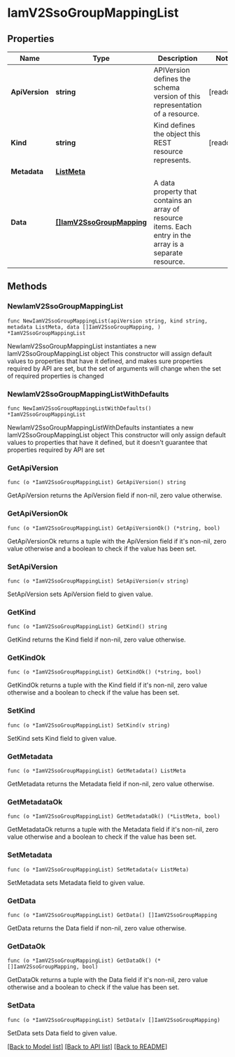 # IamV2SsoGroupMappingList

## Properties

Name | Type | Description | Notes
------------ | ------------- | ------------- | -------------
**ApiVersion** | **string** | APIVersion defines the schema version of this representation of a resource. | [readonly] 
**Kind** | **string** | Kind defines the object this REST resource represents. | [readonly] 
**Metadata** | [**ListMeta**](ListMeta.md) |  | 
**Data** | [**[]IamV2SsoGroupMapping**](IamV2SsoGroupMapping.md) | A data property that contains an array of resource items. Each entry in the array is a separate resource. | 

## Methods

### NewIamV2SsoGroupMappingList

`func NewIamV2SsoGroupMappingList(apiVersion string, kind string, metadata ListMeta, data []IamV2SsoGroupMapping, ) *IamV2SsoGroupMappingList`

NewIamV2SsoGroupMappingList instantiates a new IamV2SsoGroupMappingList object
This constructor will assign default values to properties that have it defined,
and makes sure properties required by API are set, but the set of arguments
will change when the set of required properties is changed

### NewIamV2SsoGroupMappingListWithDefaults

`func NewIamV2SsoGroupMappingListWithDefaults() *IamV2SsoGroupMappingList`

NewIamV2SsoGroupMappingListWithDefaults instantiates a new IamV2SsoGroupMappingList object
This constructor will only assign default values to properties that have it defined,
but it doesn't guarantee that properties required by API are set

### GetApiVersion

`func (o *IamV2SsoGroupMappingList) GetApiVersion() string`

GetApiVersion returns the ApiVersion field if non-nil, zero value otherwise.

### GetApiVersionOk

`func (o *IamV2SsoGroupMappingList) GetApiVersionOk() (*string, bool)`

GetApiVersionOk returns a tuple with the ApiVersion field if it's non-nil, zero value otherwise
and a boolean to check if the value has been set.

### SetApiVersion

`func (o *IamV2SsoGroupMappingList) SetApiVersion(v string)`

SetApiVersion sets ApiVersion field to given value.


### GetKind

`func (o *IamV2SsoGroupMappingList) GetKind() string`

GetKind returns the Kind field if non-nil, zero value otherwise.

### GetKindOk

`func (o *IamV2SsoGroupMappingList) GetKindOk() (*string, bool)`

GetKindOk returns a tuple with the Kind field if it's non-nil, zero value otherwise
and a boolean to check if the value has been set.

### SetKind

`func (o *IamV2SsoGroupMappingList) SetKind(v string)`

SetKind sets Kind field to given value.


### GetMetadata

`func (o *IamV2SsoGroupMappingList) GetMetadata() ListMeta`

GetMetadata returns the Metadata field if non-nil, zero value otherwise.

### GetMetadataOk

`func (o *IamV2SsoGroupMappingList) GetMetadataOk() (*ListMeta, bool)`

GetMetadataOk returns a tuple with the Metadata field if it's non-nil, zero value otherwise
and a boolean to check if the value has been set.

### SetMetadata

`func (o *IamV2SsoGroupMappingList) SetMetadata(v ListMeta)`

SetMetadata sets Metadata field to given value.


### GetData

`func (o *IamV2SsoGroupMappingList) GetData() []IamV2SsoGroupMapping`

GetData returns the Data field if non-nil, zero value otherwise.

### GetDataOk

`func (o *IamV2SsoGroupMappingList) GetDataOk() (*[]IamV2SsoGroupMapping, bool)`

GetDataOk returns a tuple with the Data field if it's non-nil, zero value otherwise
and a boolean to check if the value has been set.

### SetData

`func (o *IamV2SsoGroupMappingList) SetData(v []IamV2SsoGroupMapping)`

SetData sets Data field to given value.



[[Back to Model list]](../README.md#documentation-for-models) [[Back to API list]](../README.md#documentation-for-api-endpoints) [[Back to README]](../README.md)


